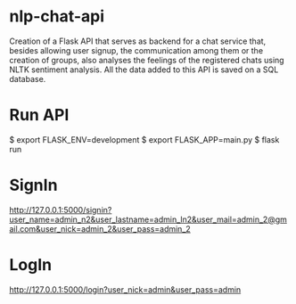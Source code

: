 # nlp-chat-api
Creation of a Flask API that serves as backend for a chat service that, besides allowing user signup, the communication among them or the creation of groups, also analyses the feelings of the registered chats using NLTK sentiment analysis. All the data added to this API is saved on a SQL database.

# Run API
$ export FLASK_ENV=development
$ export FLASK_APP=main.py
$ flask run

# SignIn

http://127.0.0.1:5000/signin?user_name=admin_n2&user_lastname=admin_ln2&user_mail=admin_2@gmail.com&user_nick=admin_2&user_pass=admin_2

# LogIn

http://127.0.0.1:5000/login?user_nick=admin&user_pass=admin

